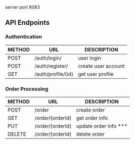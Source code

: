server port 8083

## API Endpoints
### Authentication

| METHOD | URL                | DESCRIPTION         |
|--------|--------------------|---------------------|
| POST   | /auth/login/       | user login          |
| POST   | /auth/register/    | create user account |
| GET    | /auth/profile/{id} | get user profile    |

### Order Processing
| METHOD | URL              | DESCRIPTION           |
|--------|------------------|-----------------------|
| POST   | /order           | create order          |
| GET    | /order/{orderId} | get order info        |
| PUT    | /order/{orderId} | update order info *** |
| DELETE | /order/{orderId} | delete order          |